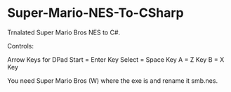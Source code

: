 # Super-Mario-NES-To-CSharp

Trnalated Super Mario Bros NES to C#.

Controls:

Arrow Keys for DPad
Start = Enter Key
Select = Space Key
A = Z Key
B = X Key

You need Super Mario Bros (W) where the exe is and rename it smb.nes.
